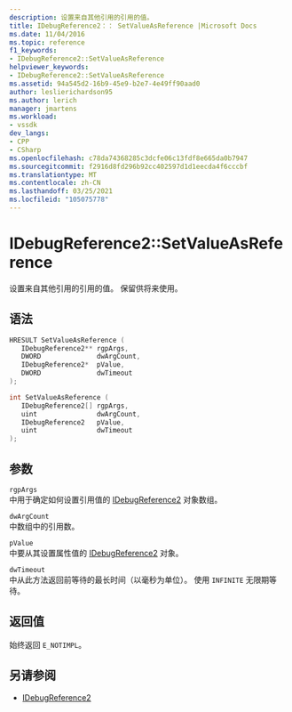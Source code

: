 ```yaml
---
description: 设置来自其他引用的引用的值。
title: IDebugReference2：： SetValueAsReference |Microsoft Docs
ms.date: 11/04/2016
ms.topic: reference
f1_keywords:
- IDebugReference2::SetValueAsReference
helpviewer_keywords:
- IDebugReference2::SetValueAsReference
ms.assetid: 94a545d2-16b9-45e9-b2e7-4e49ff90aad0
author: leslierichardson95
ms.author: lerich
manager: jmartens
ms.workload:
- vssdk
dev_langs:
- CPP
- CSharp
ms.openlocfilehash: c78da74368285c3dcfe06c13fdf8e665da0b7947
ms.sourcegitcommit: f2916d8fd296b92cc402597d1d1eecda4f6cccbf
ms.translationtype: MT
ms.contentlocale: zh-CN
ms.lasthandoff: 03/25/2021
ms.locfileid: "105075778"
---
```

# <a name="idebugreference2setvalueasreference"></a>IDebugReference2::SetValueAsReference
设置来自其他引用的引用的值。 保留供将来使用。

## <a name="syntax"></a>语法

```cpp
HRESULT SetValueAsReference ( 
   IDebugReference2** rgpArgs,
   DWORD              dwArgCount,
   IDebugReference2*  pValue,
   DWORD              dwTimeout
);
```

```cpp
int SetValueAsReference ( 
   IDebugReference2[] rgpArgs,
   uint               dwArgCount,
   IDebugReference2   pValue,
   uint               dwTimeout
);
```

## <a name="parameters"></a>参数
`rgpArgs`\
中用于确定如何设置引用值的 [IDebugReference2](../../../extensibility/debugger/reference/idebugreference2.md) 对象数组。

`dwArgCount`\
中数组中的引用数。

`pValue`\
中要从其设置属性值的 [IDebugReference2](../../../extensibility/debugger/reference/idebugreference2.md) 对象。

`dwTimeout`\
中从此方法返回前等待的最长时间（以毫秒为单位）。 使用 `INFINITE` 无限期等待。

## <a name="return-value"></a>返回值
 始终返回 `E_NOTIMPL`。

## <a name="see-also"></a>另请参阅
- [IDebugReference2](../../../extensibility/debugger/reference/idebugreference2.md)
